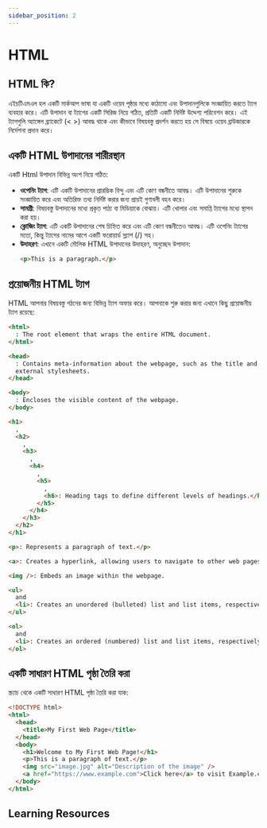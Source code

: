 ```yaml
---
sidebar_position: 2
---
```


# HTML

## HTML কি?

এইচটিএমএল হল একটি মার্কআপ ভাষা যা একটি ওয়েব পৃষ্ঠার মধ্যে কাঠামো এবং উপাদানগুলিকে সংজ্ঞায়িত করতে ট্যাগ ব্যবহার করে। এটি উপাদান বা ট্যাগের একটি সিরিজ নিয়ে গঠিত, প্রতিটি একটি নির্দিষ্ট উদ্দেশ্য পরিবেশন করে। এই ট্যাগগুলি অ্যাঙ্গেল ব্র্যাকেটে (< >) আবদ্ধ থাকে এবং কীভাবে বিষয়বস্তু প্রদর্শন করতে হয় সে বিষয়ে ওয়েব ব্রাউজারকে নির্দেশনা প্রদান করে।

## একটি HTML উপাদানের শারীরস্থান

একটি Html উপাদান বিভিন্ন অংশ নিয়ে গঠিত:

- **ওপেনিং ট্যাগ**: এটি একটি উপাদানের প্রারম্ভিক বিন্দু এবং এটি কোণ বন্ধনীতে আবদ্ধ। এটি উপাদানের শুরুকে সংজ্ঞায়িত করে এবং অতিরিক্ত তথ্য নির্দিষ্ট করার জন্য প্রায়ই গুণাবলী বহন করে।
- **সামগ্রী**: বিষয়বস্তু উপাদানের মধ্যে প্রকৃত পাঠ্য বা মিডিয়াকে বোঝায়। এটি খোলার এবং সমাপ্তি ট্যাগের মধ্যে স্থাপন করা হয়।
- **ক্লোজিং ট্যাগ**: এটি একটি উপাদানের শেষ চিহ্নিত করে এবং এটি কোণ বন্ধনীতেও আবদ্ধ। এটি ওপেনিং ট্যাগের মতো, কিন্তু ট্যাগের নামের আগে একটি ফরোয়ার্ড স্ল্যাশ (/) সহ।
- **উদাহরণ**: এখানে একটি মৌলিক HTML উপাদানের উদাহরণ, অনুচ্ছেদ উপাদান:
  ```html
  <p>This is a paragraph.</p>
  ```

## প্রয়োজনীয় HTML ট্যাগ

HTML আপনার বিষয়বস্তু গঠনের জন্য বিভিন্ন ট্যাগ অফার করে। আপনাকে শুরু করার জন্য এখানে কিছু প্রয়োজনীয় ট্যাগ রয়েছে:

```html
<html>
  : The root element that wraps the entire HTML document.
</html>
```

```html
<head>
  : Contains meta-information about the webpage, such as the title and links to
  external stylesheets.
</head>
```

```html
<body>
  : Encloses the visible content of the webpage.
</body>
```

```html
<h1>
  ,
  <h2>
    ,
    <h3>
      ,
      <h4>
        ,
        <h5>
          ,
          <h6>: Heading tags to define different levels of headings.</h6>
        </h5>
      </h4>
    </h3>
  </h2>
</h1>
```

```html
<p>: Represents a paragraph of text.</p>
```

```html
<a>: Creates a hyperlink, allowing users to navigate to other web pages.</a>
```

```html
<img />: Embeds an image within the webpage.
```

```html
<ul>
  and
  <li>: Creates an unordered (bulleted) list and list items, respectively.</li>
</ul>
```

```html
<ol>
  and
  <li>: Creates an ordered (numbered) list and list items, respectively.</li>
</ol>
```

## একটি সাধারণ HTML পৃষ্ঠা তৈরি করা

স্ক্র্যাচ থেকে একটি সাধারণ HTML পৃষ্ঠা তৈরি করা যাক:

```html
<!DOCTYPE html>
<html>
  <head>
    <title>My First Web Page</title>
  </head>
  <body>
    <h1>Welcome to My First Web Page!</h1>
    <p>This is a paragraph of text.</p>
    <img src="image.jpg" alt="Description of the image" />
    <a href="https://www.example.com">Click here</a> to visit Example.com.
  </body>
</html>
```

## Learning Resources
